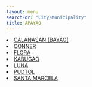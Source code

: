 ```yaml
---
layout: menu
searchFor: "City/Municipality"
title: APAYAO
---
```

<li><a class="oID" href="{{site.url}}/citymuni/8101.html" value="APAYAO, CALANASAN (BAYAG)" rel="external">CALANASAN (BAYAG)</a></li><li><a class="oID" href="{{site.url}}/citymuni/8102.html" value="APAYAO, CONNER" rel="external">CONNER</a></li><li><a class="oID" href="{{site.url}}/citymuni/8103.html" value="APAYAO, FLORA" rel="external">FLORA</a></li><li><a class="oID" href="{{site.url}}/citymuni/8104.html" value="APAYAO, KABUGAO" rel="external">KABUGAO</a></li><li><a class="oID" href="{{site.url}}/citymuni/8105.html" value="APAYAO, LUNA" rel="external">LUNA</a></li><li><a class="oID" href="{{site.url}}/citymuni/8106.html" value="APAYAO, PUDTOL" rel="external">PUDTOL</a></li><li><a class="oID" href="{{site.url}}/citymuni/8107.html" value="APAYAO, SANTA MARCELA" rel="external">SANTA MARCELA</a></li>